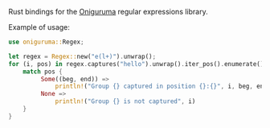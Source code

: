 Rust bindings for the [Oniguruma](https://github.com/kkos/oniguruma)
regular expressions library.

Example of usage:

```rust
use oniguruma::Regex;

let regex = Regex::new("e(l+)").unwrap();
for (i, pos) in regex.captures("hello").unwrap().iter_pos().enumerate() {
    match pos {
         Some((beg, end)) =>
             println!("Group {} captured in position {}:{}", i, beg, end),
         None =>
             println!("Group {} is not captured", i)
    }
}
```
